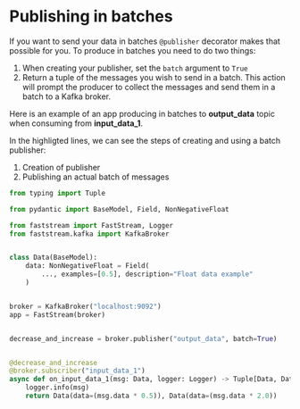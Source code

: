 # Publishing in batches

If you want to send your data in batches `@publisher` decorator makes that possible for you.
To produce in batches you need to do two things:

1. When creating your publisher, set the `batch` argument to `True`
2. Return a tuple of the messages you wish to send in a batch. This action will prompt the producer to collect the messages and send them in a batch to a Kafka broker.


Here is an example of an app producing in batches to **output_data** topic when consuming from **input_data_1**.

In the highligted lines, we can see the steps of creating and using a batch publisher:

1. Creation of publisher
2. Publishing an actual batch of messages

```python hl_lines="19 26"
from typing import Tuple

from pydantic import BaseModel, Field, NonNegativeFloat

from faststream import FastStream, Logger
from faststream.kafka import KafkaBroker


class Data(BaseModel):
    data: NonNegativeFloat = Field(
        ..., examples=[0.5], description="Float data example"
    )


broker = KafkaBroker("localhost:9092")
app = FastStream(broker)


decrease_and_increase = broker.publisher("output_data", batch=True)


@decrease_and_increase
@broker.subscriber("input_data_1")
async def on_input_data_1(msg: Data, logger: Logger) -> Tuple[Data, Data]:
    logger.info(msg)
    return Data(data=(msg.data * 0.5)), Data(data=(msg.data * 2.0))
```
